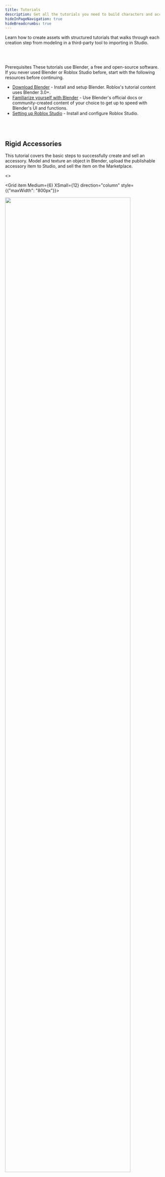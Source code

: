 ```yaml
---
title: Tutorials
description: Get all the tutorials you need to build characters and accessories.
hideInPageNavigation: true
hideBreadcrumbs: true
---
```


Learn how to create assets with structured tutorials that walks through each creation step from modeling in a third-party tool to importing in Studio.

<br /> <br />

<BaseAccordion>
<AccordionSummary>
<Typography variant="h4">Prerequisites</Typography>

  </AccordionSummary>
  <AccordionDetails>

  <Typography variant="body2" color="textSecondary" component="p">
  These tutorials use Blender, a free and open-source software. If you never used Blender or Roblox Studio before, start with the following resources before continuing.
  </Typography>

- [Download Blender](https://www.blender.org/) - Install and setup Blender. Roblox's tutorial content uses Blender 3.0+.
- [Familiarize yourself with Blender](https://docs.blender.org/manual/en/latest/) - Use Blender's official docs or community-created content of your choice to get up to speed with Blender's UI and functions.
- [Setting up Roblox Studio](../studio/setup.md) - Install
  and configure Roblox Studio.

</AccordionDetails>
  </BaseAccordion>

<br /> <br />

<Card>
<CardContent>

<h2 style={{marginBottom: 12}}>Rigid Accessories</h2>

<Typography variant="body2" color="textSecondary" component="p">
This tutorial covers the basic steps to successfully create and sell an accessory. Model and texture an object in Blender, upload the publishable accessory item to Studio, and sell the item on the Marketplace.
</Typography>

<>
<Grid
    alignItems="stretch"
    container
    direction="row">

<Grid item Medium={6} XSmall={12} direction="column" style={{"maxWidth": "800px"}}>

<div class="container"
style={{position: "relative"}}>
<img src="../assets/art/accessories/creating-rigid/Chest-Studio.png" width = "90%" />
</div>

</Grid>

<Grid item Medium={6} XSmall={12} direction="column">

<>
<Stepper activeStep={6} orientation="vertical">

<Step style={{marginTop: -36}}>
<a href="../art/accessories/creating-rigid/index.md"><StepLabel optional="Create your custom asset in Blender.">

<h5 style={{marginTop: 36}}>Model</h5>
</StepLabel></a>

</Step>

<Step style={{marginTop: -36}}>
<a href="../art/accessories/creating-rigid/texturing.md">
<StepLabel
 optional="Add a surface appearance to your 3D object.">

<h5 style={{marginTop: 36}}>Texture</h5>
</StepLabel></a>
</Step>

<Step style={{marginTop: -36}}>
<a href="../art/accessories/creating-rigid/importing.md">
<StepLabel optional="Use the 3D Importer to bring in your custom asset.">

<h5 style={{marginTop: 36}}>Import into Studio</h5>
</StepLabel></a>

</Step>

<Step style={{marginTop: -36}}>
<a href="../art/accessories/creating-rigid/converting.md">
<StepLabel optional="Use the Accessory Fitting Tool to create the accessory.">

<h5 style={{marginTop: 36}}>Fit and Convert</h5>
</StepLabel></a>

</Step>

<Step style={{marginTop: -36}}>
<a href="../art/accessories/creating-rigid/publishing.md">
<StepLabel optional="Upload and publish your accessory to the Marketplace.">

<h5 style={{marginTop: 36}}>Publish</h5>
</StepLabel></a>

</Step>

</Stepper>
</>

</Grid>

</Grid>
</>

<a href="../art/accessories/creating-rigid/index.md">
  <Button
    variant="contained"
    size="large">
  Start Creating
  </Button>
</a>
</CardContent>

</Card>

<br /><br />
<Card>
<CardContent>

<h2 style={{marginBottom: 12}}>Clothing</h2>

<Typography variant="body2" color="textSecondary" component="p">
Create your own clothing item from scratch using Roblox's project templates as a mannequin. Learn the processes required to convert a typical mesh object to an equipable and layerable clothing item ready for the Marketplace.
</Typography>

<>
<Grid
    alignItems="stretch"
    container
    direction="row">

<Grid item Medium={6} XSmall={12} direction="column" style={{"maxWidth": "800px"}}>

<div class="container"
style={{position: "relative"}}>
<img src="../assets/art/avatar/Clothing-Tutorial-Blender.png" width = "90%"/>
</div>

</Grid>

<Grid item Medium={6} XSmall={12} direction="column">

<>
<Stepper activeStep={6} orientation="vertical">

<Step style={{marginTop: -36}}>
<a href="../art/accessories/creating/modeling-setup.md">
<StepLabel optional="Create and sculpt the shape of your clothing item.">

<h5 style={{marginTop: 36}}>Model</h5>
</StepLabel></a>

</Step>

<Step style={{marginTop: -36}}>
<a href="../art/accessories/creating/unwrapping.md">
<StepLabel
 optional="Add your own surface texture and patterns to your asset.">

<h5 style={{marginTop: 36}}>Texture</h5>
</StepLabel></a>
</Step>
<Step style={{marginTop: -36}}>
<a href="../art/accessories/creating/armature-setup.md">
<StepLabel optional="Attach your clothing model to an R15 rig." >
<h5 style={{marginTop: 36}}>Rig</h5>
</StepLabel></a>
</Step>

<Step style={{marginTop: -36}}>
<a href="../art/accessories/creating/caging-setup.md">
<StepLabel optional="Set the inner and outer surfaces of your clothing.">

<h5 style={{marginTop: 36}}>Cage</h5>
</StepLabel></a>

</Step>

<Step style={{marginTop: -36}}>
<a href="../art/accessories/creating/exporting.md">
<StepLabel optional="Export your model from Blender.">

<h5 style={{marginTop: 36}}>Export</h5>
</StepLabel></a>

</Step>

<Step style={{marginTop: -36}}>
<a href="../art/accessories/creating/importing.md">
<StepLabel optional="Import your model into Studio and convert it to an Accessory.">

<h5 style={{marginTop: 36}}>Import</h5>
</StepLabel></a>

</Step>

</Stepper>
</>

</Grid>

</Grid>
</>

<a href="../art/accessories/creating/index.md">
  <Button
    variant="contained"
    size="large">
  Start Creating
  </Button>
</a>
</CardContent>

</Card>

<br /><br />

<Card>
<CardContent>
<h2 style={{marginBottom: 12}}>Bodies</h2>

<Typography variant="body2" color="textSecondary" component="p">
Start here for a comprehensive introduction to each step of body creation using Roblox's provided avatar templates. Each template includes pre-baked avatar components and these instructions provide everything you need to know to create a custom character ready for the Marketplace.
</Typography>

<>
<Grid
    alignItems="stretch"
    container
    direction="row">

<Grid item Medium={6} XSmall={12} direction="column" style={{"maxWidth": "800px"}}>

<div class="container"
style={{position: "relative"}}>
<img src="../assets/art/avatar/Bodies-Tutorial.png" width = "90%"/>
</div>

</Grid>

<Grid item Medium={6} XSmall={12} direction="column">

<>
<Stepper activeStep={6} orientation="vertical">

<Step style={{marginTop: -36}}>
<a href="../art/characters/creating/template-files.md">
<StepLabel optional="Pick a starting body shape from a collection of templates.">

<h5 style={{marginTop: 36}}>Pick a Template</h5>
</StepLabel></a>

</Step>

<Step style={{marginTop: -36}}>
<a href="../art/characters/creating/modeling-best-practices.md">
<StepLabel optional="Create your unique character shape out of a template.">

<h5 style={{marginTop: 36}}>Model</h5>
</StepLabel></a>

</Step>

<Step style={{marginTop: -36}}>
<a href="../art/characters/creating/texturing-setup.md">
<StepLabel
 optional="Apply a custom texture to any and all parts of your character.">

<h5 style={{marginTop: 36}}>Texture</h5>
</StepLabel></a>
</Step>
<Step style={{marginTop: -36}}>
<a href="../art/characters/creating/caging.md">
<StepLabel optional="Set the outer surface of your character." >
<h5 style={{marginTop: 36}}>Caging</h5>
</StepLabel></a>
</Step>

<Step style={{marginTop: -36}}>
<a href="../art/characters/creating/combining-head-geometry.md">
<StepLabel optional="Clean up your project and model to make it Studio-ready.">

<h5 style={{marginTop: 36}}>Cleanup</h5>
</StepLabel></a>

</Step>

<Step style={{marginTop: -36}}>
<a href="../art/characters/creating/exporting-textures.md">
<StepLabel optional="Export your project from Blender and bring it into Studio.">

<h5 style={{marginTop: 36}}>Export</h5>
</StepLabel></a>

</Step>

</Stepper>
</>

</Grid>

</Grid>
</>

<a href="../art/characters/creating/index.md">
  <Button
    variant="contained"
    size="large">
  Start Creating
  </Button>
</a>
</CardContent>

</Card>

